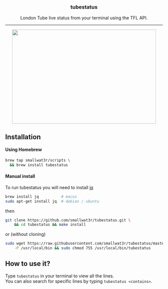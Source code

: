 <h3 align="center">tubestatus</h3>
<p align="center">London Tube live status from your terminal using the TFL API.</p>

---

<div align="center">
  <img width="460" height="300" src="https://i.imgur.com/bbdHFKl.gif">
</div>

## Installation

#### Using Homebrew  

```sh
brew tap smallwat3r/scripts \
  && brew install tubestatus
```

#### Manual install

To run tubestatus you will need to install 
[jq](https://stedolan.github.io/jq/download) 
```sh
brew install jq          # macos
sudo apt-get install jq  # debian / ubuntu
```

then
```sh
git clone https://github.com/smallwat3r/tubestatus.git \
    && cd tubestatus && make install 
```
or (without cloning)
```sh
sudo wget https://raw.githubusercontent.com/smallwat3r/tubestatus/master/tubestatus \
    -P /usr/local/bin && sudo chmod 755 /usr/local/bin/tubestatus
```

## How to use it? 
Type `tubestatus` in your terminal to view all the lines.  
You can also search for specific lines by typing `tubestatus <contains>`.  
